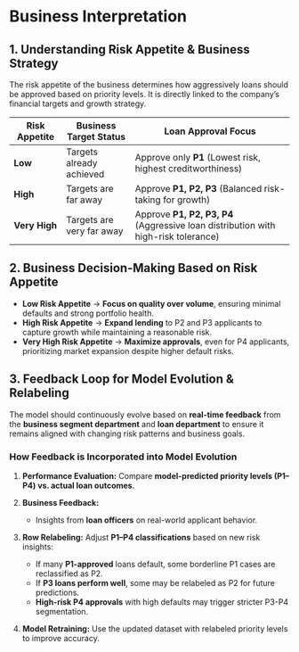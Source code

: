 # Business Interpretation

## 1. Understanding Risk Appetite & Business Strategy

The risk appetite of the business determines how aggressively loans should be approved based on priority levels. 
It is directly linked to the company’s financial targets and growth strategy.

| **Risk Appetite** | **Business Target Status** | **Loan Approval Focus**                                                            |
| ----------------- | -------------------------- | -----------------------------------------------------------------------------------|
| **Low**           | Targets already achieved   | Approve only **P1** (Lowest risk, highest creditworthiness)                        |
| **High**          | Targets are far away       | Approve **P1, P2, P3** (Balanced risk-taking for growth)                           |
| **Very High**     | Targets are very far away  | Approve **P1, P2, P3, P4** (Aggressive loan distribution with high-risk tolerance) |


## 2. Business Decision-Making Based on Risk Appetite

- **Low Risk Appetite** -> **Focus on quality over volume**, ensuring minimal defaults and strong portfolio health.
- **High Risk Appetite** -> **Expand lending** to P2 and P3 applicants to capture growth while maintaining a reasonable risk.
- **Very High Risk Appetite** -> **Maximize approvals**, even for P4 applicants, prioritizing market expansion despite higher default risks.


## 3. Feedback Loop for Model Evolution & Relabeling

The model should continuously evolve based on **real-time feedback** from the **business segment department** and **loan department** to ensure it remains aligned with changing risk patterns and business goals.


### How Feedback is Incorporated into Model Evolution

1. **Performance Evaluation:** Compare **model-predicted priority levels (P1–P4) vs. actual loan outcomes**.

2. **Business Feedback:**
   - Insights from **loan officers** on real-world applicant behavior.

3. **Row Relabeling:** Adjust **P1–P4 classifications** based on new risk insights:
   - If many **P1-approved** loans default, some borderline P1 cases are reclassified as P2.
   - If **P3 loans perform well**, some may be relabeled as P2 for future predictions.
   - **High-risk P4 approvals** with high defaults may trigger stricter P3-P4 segmentation.

4. **Model Retraining:** Use the updated dataset with relabeled priority levels to improve accuracy.
